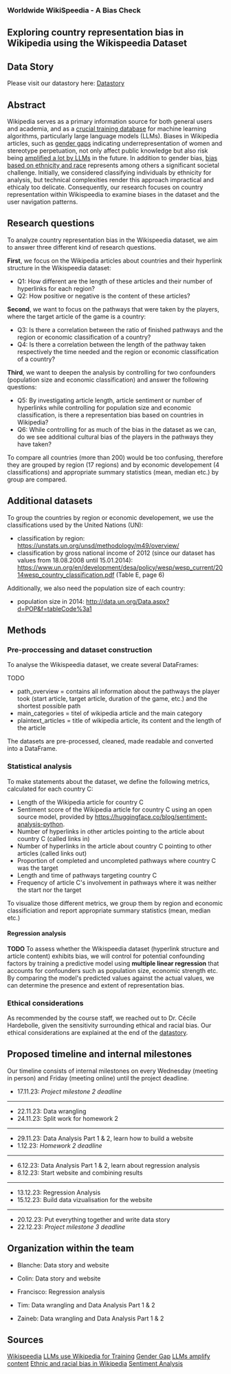 ### Worldwide WikiSpeedia - A Bias Check
## Exploring country representation bias in Wikipedia using the Wikispeedia Dataset

## Data Story

Please visit our datastory here: [Datastory](https://colin-a-smyth.github.io/)


## Abstract

Wikipedia serves as a primary information source for both general users and academia, and as a [crucial training database](https://wikimediafoundation.org/news/2023/07/12/wikipedias-value-in-the-age-of-generative-ai/) for machine learning algorithms, particularly large language models (LLMs). Biases in Wikipedia articles, such as [gender gaps](https://arxiv.org/abs/1501.06307) indicating underrepresentation of women and stereotype perpetuation, not only affect public knowledge but also risk being [amplified a lot by LLMs](https://dl.acm.org/doi/full/10.1145/3597307) in the future. In addition to gender bias, [bias based on ethnicity and race](https://journals.sagepub.com/doi/full/10.1177/20539517231165490) represents among others a significant societal challenge. Initially, we considered classifying individuals by ethnicity for analysis, but technical complexities render this approach impractical and ethicaly too delicate. Consequently, our research focuses on country representation within Wikispeedia to examine biases in the dataset and the user navigation patterns.

## Research questions

To analyze country representation bias in the Wikispeedia dataset, we aim to answer three different kind of research questions.

**First**, we focus on the Wikipedia articles about countries and their hyperlink structure in the Wikispeedia dataset:
* Q1: How different are the length of these articles and their number of hyperlinks for each region?
* Q2: How positive or negative is the content of these articles?

**Second**, we want to focus on the pathways that were taken by the players, where the target article of the game is a country:
* Q3: Is there a correlation between the ratio of finished pathways and the region or economic classification of a country?
* Q4: Is there a correlation between the length of the pathway taken respectively the time needed and the region or economic classification of a country?

**Third**, we want to deepen the analysis by controlling for two confounders (population size and economic classification) and answer the following questions:
* Q5: By investigating article length, article sentiment or number of hyperlinks while controlling for population size and economic classification, is there a representation bias based on countries in Wikipedia? 
* Q6: While controlling for as much of the bias in the dataset as we can, do we see additional cultural bias of the players in the pathways they have taken?

To compare all countries (more than 200) would be too confusing, therefore they are grouped by region (17 regions) and by economic developement (4 classifications) and appropriate summary statistics (mean, median etc.) by group are compared.


## Additional datasets
To group the countries by region or economic developement, we use the classifications used by the United Nations (UN):

* classification by region: https://unstats.un.org/unsd/methodology/m49/overview/
* classification by gross national income of 2012 (since our dataset has values from 18.08.2008 until 15.01.2014): https://www.un.org/en/development/desa/policy/wesp/wesp_current/2014wesp_country_classification.pdf (Table E, page 6)

Additionally, we also need the population size of each country:
* population size in 2014: http://data.un.org/Data.aspx?d=POP&f=tableCode%3a1

## Methods

### Pre-proccessing and dataset construction
To analyse the Wikispeedia dataset, we create several DataFrames:

TODO

* path_overview = contains all information about the pathways the player took (start article, target article, duration of the game, etc.) and the shortest possible path
* main_categories = titel of wikipedia article and the main category
* plaintext_articles = title of wikipedia article, its content and the length of the article

The datasets are pre-processed, cleaned, made readable and converted into a DataFrame.


### Statistical analysis

To make statements about the dataset, we define the following metrics, calculated for each country C:

* Length of the Wikipedia article for country C
* Sentiment score of the Wikipedia article for country C using an open source model, provided by https://huggingface.co/blog/sentiment-analysis-python.
* Number of hyperlinks in other articles pointing to the article about country C (called links in)
* Number of hyperlinks in the article about country C pointing to other articles (called links out)
* Proportion of completed and uncompleted pathways where country C was the target
* Length and time of pathways targeting country C
* Frequency of article C's involvement in pathways where it was neither the start nor the target

To visualize those different metrics, we group them by region and economic classificiation and report appropriate summary statistics (mean, median etc.)


#### Regression analysis

**TODO**
To assess whether the Wikispeedia dataset (hyperlink structure and article content) exhibits bias, we will control for potential confounding factors by training a predictive model using **multiple linear regression** that accounts for confounders such as population size, economic strength etc. By comparing the model's predicted values against the actual values, we can determine the presence and extent of representation bias.


### Ethical considerations

As recommended by the course staff, we reached out to Dr. Cécile Hardebolle, given the sensitivity surrounding ethical and racial bias. Our ethical considerations are explained at the end of the [datastory](https://colin-a-smyth.github.io/).

## Proposed timeline and internal milestones
Our timeline consists of internal milestones on every Wednesday (meeting in person) and Friday (meeting online) until the project deadline.

- 17.11.23: *Project milestone 2 deadline*
---
- 22.11.23: Data wrangling
- 24.11.23: Split work for homework 2
---
- 29.11.23: Data Analysis Part 1 & 2, learn how to build a website
- 1.12.23: *Homework 2 deadline*
---
- 6.12.23: Data Analysis Part 1 & 2, learn about regression analysis
- 8.12.23: Start website and combining results
---
- 13.12.23: Regression Analysis
- 15.12.23: Build data vizualisation for the website
---
- 20.12.23: Put everything together and write data story
- 22.12.23: *Project milestone 3 deadline* 

## Organization within the team

- Blanche: Data story and website

- Colin: Data story and website

- Francisco: Regression analysis

- Tim: Data wrangling and Data Analysis Part 1 & 2

- Zaineb: Data wrangling and Data Analysis Part 1 & 2

## Sources

[Wikispeedia](https://snap.stanford.edu/data/wikispeedia.html)
[LLMs use Wikipedia for Training](https://wikimediafoundation.org/news/2023/07/12/wikipedias-value-in-the-age-of-generative-ai/)
[Gender Gap](https://arxiv.org/abs/1501.06307)
[LLMs amplify content](https://dl.acm.org/doi/full/10.1145/3597307)
[Ethnic and racial bias in Wikipedia](https://journals.sagepub.com/doi/full/10.1177/20539517231165490)
[Sentiment Analysis](https://arxiv.org/abs/2106.09462)

